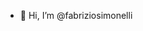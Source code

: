 - 👋 Hi, I’m @fabriziosimonelli

<!---
fabriziosimonelli/fabriziosimonelli is a ✨ special ✨ repository because its `README.md` (this file) appears on your GitHub profile.
You can click the Preview link to take a look at your changes.
--->
